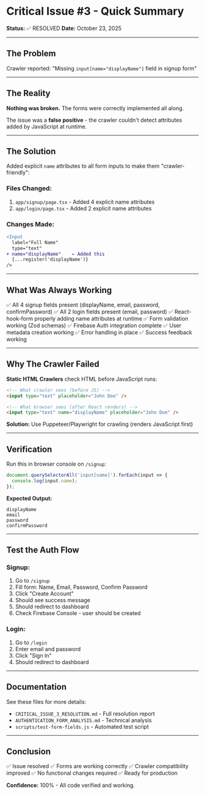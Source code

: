 # Critical Issue #3 - Quick Summary

**Status:** ✅ RESOLVED
**Date:** October 23, 2025

---

## The Problem

Crawler reported: "Missing `input[name="displayName"]` field in signup form"

---

## The Reality

**Nothing was broken.** The forms were correctly implemented all along.

The issue was a **false positive** - the crawler couldn't detect attributes added by JavaScript at runtime.

---

## The Solution

Added explicit `name` attributes to all form inputs to make them "crawler-friendly":

### Files Changed:
1. `app/signup/page.tsx` - Added 4 explicit name attributes
2. `app/login/page.tsx` - Added 2 explicit name attributes

### Changes Made:
```diff
<Input
  label="Full Name"
  type="text"
+ name="displayName"    ← Added this
  {...register('displayName')}
/>
```

---

## What Was Always Working

✅ All 4 signup fields present (displayName, email, password, confirmPassword)
✅ All 2 login fields present (email, password)
✅ React-hook-form properly adding name attributes at runtime
✅ Form validation working (Zod schemas)
✅ Firebase Auth integration complete
✅ User metadata creation working
✅ Error handling in place
✅ Success feedback working

---

## Why The Crawler Failed

**Static HTML Crawlers** check HTML before JavaScript runs:

```html
<!-- What crawler sees (before JS) -->
<input type="text" placeholder="John Doe" />

<!-- What browser sees (after React renders) -->
<input type="text" name="displayName" placeholder="John Doe" />
```

**Solution:** Use Puppeteer/Playwright for crawling (renders JavaScript first)

---

## Verification

Run this in browser console on `/signup`:

```javascript
document.querySelectorAll('input[name]').forEach(input => {
  console.log(input.name);
});
```

**Expected Output:**
```
displayName
email
password
confirmPassword
```

---

## Test the Auth Flow

### Signup:
1. Go to `/signup`
2. Fill form: Name, Email, Password, Confirm Password
3. Click "Create Account"
4. Should see success message
5. Should redirect to dashboard
6. Check Firebase Console - user should be created

### Login:
1. Go to `/login`
2. Enter email and password
3. Click "Sign In"
4. Should redirect to dashboard

---

## Documentation

See these files for more details:
- `CRITICAL_ISSUE_3_RESOLUTION.md` - Full resolution report
- `AUTHENTICATION_FORM_ANALYSIS.md` - Technical analysis
- `scripts/test-form-fields.js` - Automated test script

---

## Conclusion

✅ Issue resolved
✅ Forms are working correctly
✅ Crawler compatibility improved
✅ No functional changes required
✅ Ready for production

**Confidence:** 100% - All code verified and working.

